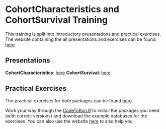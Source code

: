 # CohortCharacteristics and CohortSurvival Training

This training is split into introductory presentations and practical exercises. The website containing the all presentations and exercises can be found. [here](https://oxford-pharmacoepi.github.io/CohortCharacteristicsSurvivalTraining/)

## Presentations
**CohortCharacteristics**: [here](https://dpa-pde-oxford.quarto.pub/cohortcharacteristics-team-training)
**CohortSurvival**: [here](https://dpa-pde-oxford.quarto.pub/cohortsurvival/)

## Practical Exercises
The practical exercises for both packages can be found [here](https://github.com/oxford-pharmacoepi/CohortCharacteristicsSurvivalTraining/tree/main/Exercises).

Work your way through the [CodeToRun.R](https://github.com/oxford-pharmacoepi/CohortCharacteristicsSurvivalTraining/blob/main/Exercises/CodeToRun.R) to install the packages you need (with correct versions) and download the example databases for the exercises. You can also use the website [here](https://oxford-pharmacoepi.github.io/CohortCharacteristicsSurvivalTraining/practical.html) to also help you.
